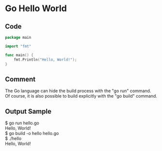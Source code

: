 # Go Hello World

## Code
```Go
package main

import "fmt"

func main() {
	fmt.Println("Hello, World!");
}
```
## Comment
The Go language can hide the build process with the "go run" command.  
Of course, it is also possible to build explicitly with the "go build" command.  

## Output Sample
$ go run hello.go  
Hello, World!  
$ go build -o hello hello.go  
$ ./hello  
Hello, World!  
